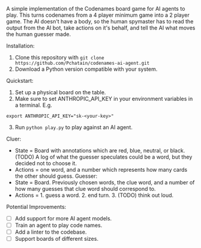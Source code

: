 A simple implementation of the Codenames board game for AI agents to play. This turns codenames from
a 4 player minimum game into a 2 player game. The AI doesn't have a body, so the human spymaster
has to read the output from the AI bot, take actions on it's behalf, and tell the AI what moves
the human guesser made.

Installation:
1. Clone this repository with `git clone https://github.com/Pchatain/codenames-ai-agent.git`
2. Download a Python version compatible with your system.

Quickstart:
1. Set up a physical board on the table.
2. Make sure to set ANTHROPIC_API_KEY in your environment variables in a terminal. E.g.
```
export ANTHROPIC_API_KEY="sk-<your-key>"
```
3. Run `python play.py` to play against an AI agent.

Cluer:
* State = Board with annotations which are red, blue, neutral, or black. (TODO) A log of what the guesser speculates could be a word, but they decided not to choose it.
* Actions = one word, and a number which represents how many cards the other should guess.
Guesser: 
* State = Board. Previously chosen words, the clue word, and a number of how many guesses that clue word should correspond to.
* Actions = 1. guess a word. 2. end turn. 3. (TODO) think out loud.

Potential Improvements:
- [ ] Add support for more AI agent models.
- [ ] Train an agent to play code names.
- [ ] Add a linter to the codebase.
- [ ] Support boards of different sizes.
